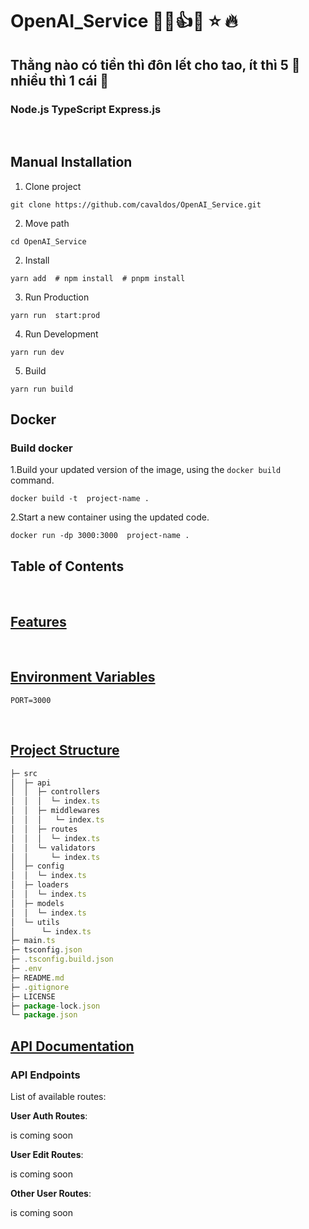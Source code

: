 # OpenAI_Service 🌈💯👍💡 ⭐️ 🔥
## Thằng nào có tiền thì đôn lết cho tao, ít thì 5  🥚 nhiều thì 1 cái 🚀
### Node.js TypeScript Express.js

<br />

## Manual Installation

1. Clone project

```shell
git clone https://github.com/cavaldos/OpenAI_Service.git
```


2. Move path

```shell
cd OpenAI_Service
```
2. Install

```shell
yarn add  # npm install  # pnpm install
```

3. Run Production

```shell
yarn run  start:prod
```

4. Run Development

```shell
yarn run dev
```

5. Build

```shell
yarn run build
```

## Docker

### Build docker

1.Build your updated version of the image, using the `docker build` command.

```shell
docker build -t  project-name .
```

2.Start a new container using the updated code.

```shell
docker run -dp 3000:3000  project-name .

```

## Table of Contents

<br />

## [Features](#features)

<br />

## [Environment Variables](#environment-variables)

```shell
PORT=3000
```

<br />

## [Project Structure](#project-structure)

```js
├─ src
│  ├─ api
│  │  ├─ controllers
│  │  │  └─ index.ts
│  │  ├─ middlewares
│  │  │   └─ index.ts
│  │  ├─ routes
│  │  │  └─ index.ts
│  │  └─ validators
│  │     └─ index.ts
│  ├─ config
│  │  └─ index.ts
│  ├─ loaders
│  │  └─ index.ts
│  ├─ models
│  │  └─ index.ts
│  └─ utils
│      └─ index.ts
├─ main.ts
├─ tsconfig.json
├─ .tsconfig.build.json
├─ .env
├─ README.md
├─ .gitignore
├─ LICENSE
├─ package-lock.json
└─ package.json
```

## [API Documentation](#api-documentation)

### API Endpoints

List of available routes:

**User Auth Routes**:

is coming soon

**User Edit Routes**:

is coming soon

**Other User Routes**:

is coming soon

<br />
